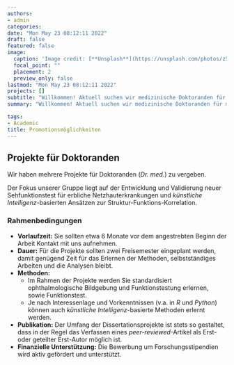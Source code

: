 ```yaml
---
authors:
- admin
categories:
date: "Mon May 23 08:12:11 2022"
draft: false
featured: false
image:
  caption: 'Image credit: [**Unsplash**](https://unsplash.com/photos/z54zUmYA9f8)'
  focal_point: ""
  placement: 2
  preview_only: false
lastmod: "Mon May 23 08:12:11 2022"
projects: []
subtitle: "Willkommen! Aktuell suchen wir medizinische Doktoranden für multiple Projekte." 
summary: "Willkommen! Aktuell suchen wir medizinische Doktoranden für multiple Projekte."

tags:
- Academic
title: Promotionsmöglichkeiten
---
```


## Projekte für Doktoranden

Wir haben mehrere Projekte für Doktoranden (*Dr. med.*) zu vergeben.

Der Fokus unserer Gruppe liegt auf der Entwicklung und Validierung neuer Sehfunktionstest für erbliche Netzhauterkrankungen und *künstliche Intelligenz*-basierten Ansätzen zur Struktur-Funktions-Korrelation.

### Rahmenbedingungen

* **Vorlaufzeit:** Sie sollten etwa 6 Monate vor dem angestrebten Beginn der Arbeit Kontakt mit uns aufnehmen.
* **Dauer:** Für die Projekte sollten zwei Freisemester eingeplant werden, damit genügend Zeit für das Erlernen der Methoden, selbstständiges Arbeiten und die Analysen bleibt.
* **Methoden:**
  + Im Rahmen der Projekte werden Sie standardisiert ophthalmologische Bildgebung und Funktionstestung erlernen, sowie Funktionstest.
  + Je nach Interessenlage und Vorkenntnissen (v.a. in *R* und *Python*) können auch *künstliche Intelligenz*-basierte Methoden erlernt werden.
* **Publikation:** Der Umfang der Dissertationsprojekte ist stets so gestaltet, dass in der Regel das Verfassen eines *peer-reviewed*-Artikel als Erst- oder geteilter Erst-Autor möglich ist.
* **Finanzielle Unterstützung:** Die Bewerbung um Forschungsstipendien wird aktiv gefördert und unterstützt.



